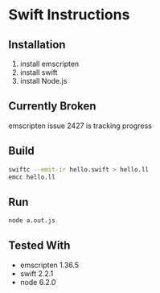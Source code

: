 # Swift Instructions

## Installation

1.  install emscripten
2.  install swift
3.  install Node.js

## Currently Broken

emscripten issue 2427 is tracking progress

## Build

``` sh
swiftc --emit-ir hello.swift > hello.ll
emcc hello.ll
```

## Run

``` sh
node a.out.js
```

## Tested With

*   emscripten 1.36.5
*   swift 2.2.1
*   node 6.2.0
